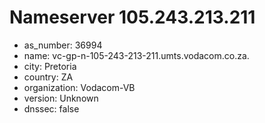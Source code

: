 # Nameserver 105.243.213.211

* as_number: 36994
* name: vc-gp-n-105-243-213-211.umts.vodacom.co.za.
* city: Pretoria
* country: ZA
* organization: Vodacom-VB
* version: Unknown
* dnssec: false
